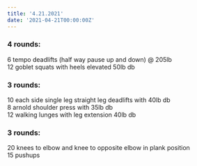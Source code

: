 ```yaml
---
title: '4.21.2021'
date: '2021-04-21T00:00:00Z'
---
```


### 4 rounds:  
6 tempo deadlifts (half way pause up and down) @ 205lb     
12 goblet squats with heels elevated 50lb db        
  
### 3 rounds:  
10 each side single leg straight leg deadlifts with 40lb db   
8 arnold shoulder press with 35lb db    
12 walking lunges with leg extension 40lb db                         

### 3 rounds:  
20 knees to elbow and knee to opposite elbow in plank position                   
15 pushups   